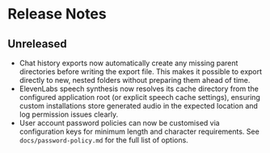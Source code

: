 # Release Notes

## Unreleased

- Chat history exports now automatically create any missing parent directories
  before writing the export file. This makes it possible to export directly to
  new, nested folders without preparing them ahead of time.
- ElevenLabs speech synthesis now resolves its cache directory from the
  configured application root (or explicit speech cache settings), ensuring
  custom installations store generated audio in the expected location and log
  permission issues clearly.
- User account password policies can now be customised via configuration keys
  for minimum length and character requirements. See `docs/password-policy.md`
  for the full list of options.

